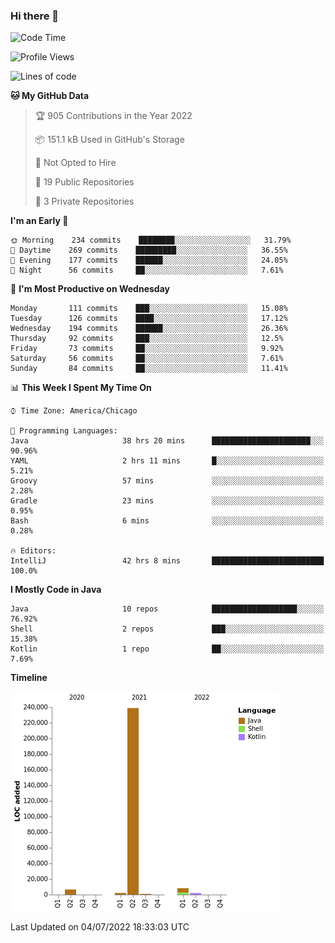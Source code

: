 ### Hi there 👋


<!--START_SECTION:waka-->
![Code Time](http://img.shields.io/badge/Code%20Time-2%2C346%20hrs%2049%20mins-blue)

![Profile Views](http://img.shields.io/badge/Profile%20Views-4-blue)

![Lines of code](https://img.shields.io/badge/From%20Hello%20World%20I%27ve%20Written-259%20Thousand%20lines%20of%20code-blue)

**🐱 My GitHub Data** 

> 🏆 905 Contributions in the Year 2022
 > 
> 📦 151.1 kB Used in GitHub's Storage 
 > 
> 🚫 Not Opted to Hire
 > 
> 📜 19 Public Repositories 
 > 
> 🔑 3 Private Repositories  
 > 
**I'm an Early 🐤** 

```text
🌞 Morning    234 commits    ████████░░░░░░░░░░░░░░░░░   31.79% 
🌆 Daytime    269 commits    █████████░░░░░░░░░░░░░░░░   36.55% 
🌃 Evening    177 commits    ██████░░░░░░░░░░░░░░░░░░░   24.05% 
🌙 Night      56 commits     ██░░░░░░░░░░░░░░░░░░░░░░░   7.61%

```
📅 **I'm Most Productive on Wednesday** 

```text
Monday       111 commits    ███░░░░░░░░░░░░░░░░░░░░░░   15.08% 
Tuesday      126 commits    ████░░░░░░░░░░░░░░░░░░░░░   17.12% 
Wednesday    194 commits    ██████░░░░░░░░░░░░░░░░░░░   26.36% 
Thursday     92 commits     ███░░░░░░░░░░░░░░░░░░░░░░   12.5% 
Friday       73 commits     ██░░░░░░░░░░░░░░░░░░░░░░░   9.92% 
Saturday     56 commits     ██░░░░░░░░░░░░░░░░░░░░░░░   7.61% 
Sunday       84 commits     ██░░░░░░░░░░░░░░░░░░░░░░░   11.41%

```


📊 **This Week I Spent My Time On** 

```text
⌚︎ Time Zone: America/Chicago

💬 Programming Languages: 
Java                     38 hrs 20 mins      ██████████████████████░░░   90.96% 
YAML                     2 hrs 11 mins       █░░░░░░░░░░░░░░░░░░░░░░░░   5.21% 
Groovy                   57 mins             ░░░░░░░░░░░░░░░░░░░░░░░░░   2.28% 
Gradle                   23 mins             ░░░░░░░░░░░░░░░░░░░░░░░░░   0.95% 
Bash                     6 mins              ░░░░░░░░░░░░░░░░░░░░░░░░░   0.28%

🔥 Editors: 
IntelliJ                 42 hrs 8 mins       █████████████████████████   100.0%

```

**I Mostly Code in Java** 

```text
Java                     10 repos            ███████████████████░░░░░░   76.92% 
Shell                    2 repos             ███░░░░░░░░░░░░░░░░░░░░░░   15.38% 
Kotlin                   1 repo              ██░░░░░░░░░░░░░░░░░░░░░░░   7.69%

```


**Timeline**

![Chart not found](https://raw.githubusercontent.com/powercasgamer/powercasgamer/master/charts/bar_graph.png) 


 Last Updated on 04/07/2022 18:33:03 UTC
<!--END_SECTION:waka-->
